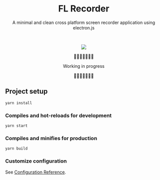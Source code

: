 
<h1 align="center">
  FL Recorder
</h1>

<p align="center">A minimal and clean cross platform screen recorder application using electron.js </p>

<br>

<p align="center"><img src="https://i.imgur.com/2oM2kij.png"/></p>


<p align="center">🚧🚧🚧🚧🚧🚧🚧</p>
<p align="center">Working in progress</p>
<p align="center">🚧🚧🚧🚧🚧🚧🚧</p>


## Project setup
```
yarn install
```

### Compiles and hot-reloads for development
```
yarn start
```

### Compiles and minifies for production
```
yarn build
```

### Customize configuration
See [Configuration Reference](https://cli.vuejs.org/config/).
